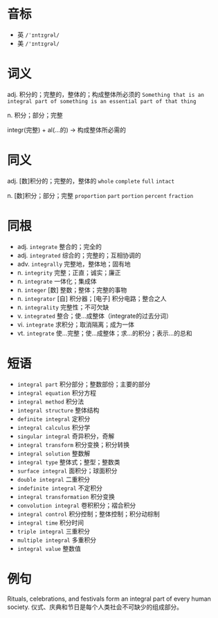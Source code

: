 # 音标

- 英 `/ˈɪntɪɡrəl/`
- 美 `/'ɪntɪɡrəl/`

# 词义

adj. 积分的；完整的，整体的；构成整体所必须的
`Something that is an integral part of something is an essential part of that thing`

n. 积分；部分；完整




integr(完整) + al(…的) → 构成整体所必需的

# 同义

adj. [数]积分的；完整的，整体的
`whole` `complete` `full` `intact`

n. [数]积分；部分；完整
`proportion` `part` `portion` `percent` `fraction`

# 同根

- adj. `integrate` 整合的；完全的
- adj. `integrated` 综合的；完整的；互相协调的
- adv. `integrally` 完整地，整体地；固有地
- n. `integrity` 完整；正直；诚实；廉正
- n. `integrate` 一体化；集成体
- n. `integer` [数] 整数；整体；完整的事物
- n. `integrator` [自] 积分器；[电子] 积分电路；整合之人
- n. `integrality` 完整性；不可欠缺
- v. `integrated` 整合；使…成整体（integrate的过去分词）
- vi. `integrate` 求积分；取消隔离；成为一体
- vt. `integrate` 使…完整；使…成整体；求…的积分；表示…的总和

# 短语

- `integral part` 积分部分；整数部份；主要的部分
- `integral equation` 积分方程
- `integral method` 积分法
- `integral structure` 整体结构
- `definite integral` 定积分
- `integral calculus` 积分学
- `singular integral` 奇异积分，奇解
- `integral transform` 积分变换；积分转换
- `integral solution` 整数解
- `integral type` 整体式；整型；整数类
- `surface integral` 面积分；球面积分
- `double integral` 二重积分
- `indefinite integral` 不定积分
- `integral transformation` 积分变换
- `convolution integral` 卷积积分；褶合积分
- `integral control` 积分控制；整体控制；积分动棕制
- `integral time` 积分时间
- `triple integral` 三重积分
- `multiple integral` 多重积分
- `integral value` 整数值

# 例句

Rituals, celebrations, and festivals form an integral part of every human society.
仪式、庆典和节日是每个人类社会不可缺少的组成部分。


